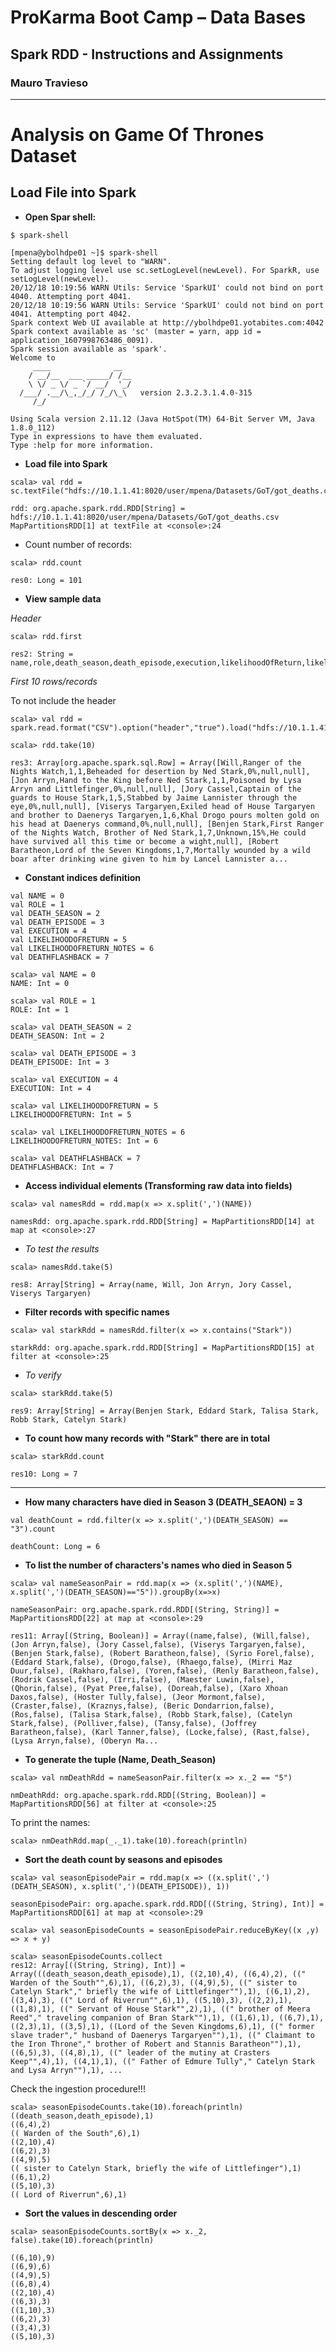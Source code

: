 # ProKarma Boot Camp – Data Bases

## Spark RDD - Instructions and Assignments

### Mauro Travieso 

---

# Analysis on Game Of Thrones Dataset

## Load File into Spark

* **Open Spar shell:**
```
$ spark-shell
```
```
[mpena@ybolhdpe01 ~]$ spark-shell
Setting default log level to "WARN".
To adjust logging level use sc.setLogLevel(newLevel). For SparkR, use setLogLevel(newLevel).
20/12/18 10:19:56 WARN Utils: Service 'SparkUI' could not bind on port 4040. Attempting port 4041.
20/12/18 10:19:56 WARN Utils: Service 'SparkUI' could not bind on port 4041. Attempting port 4042.
Spark context Web UI available at http://ybolhdpe01.yotabites.com:4042
Spark context available as 'sc' (master = yarn, app id = application_1607998763486_0091).
Spark session available as 'spark'.
Welcome to
     ____              __
    / __/__  ___ _____/ /__
    \ \/ _ \/ _ `/ __/  '_/
  /___/ .__/\_,_/_/ /_/\_\   version 2.3.2.3.1.4.0-315
     /_/

Using Scala version 2.11.12 (Java HotSpot(TM) 64-Bit Server VM, Java 1.8.0_112)
Type in expressions to have them evaluated.
Type :help for more information.
```

* **Load file into Spark**
```
scala> val rdd = sc.textFile("hdfs://10.1.1.41:8020/user/mpena/Datasets/GoT/got_deaths.csv")
```
```
rdd: org.apache.spark.rdd.RDD[String] = hdfs://10.1.1.41:8020/user/mpena/Datasets/GoT/got_deaths.csv MapPartitionsRDD[1] at textFile at <console>:24
```

* Count number of records:
```
scala> rdd.count
```
```
res0: Long = 101
```

* **View sample data**

*Header*
```
scala> rdd.first
```
```
res2: String = name,role,death_season,death_episode,execution,likelihoodOfReturn,likelihoodOfReturn_notes,deathFlashback
```

*First 10 rows/records*

To not include the header
```
scala> val rdd = spark.read.format("CSV").option("header","true").load("hdfs://10.1.1.41:8020/user/mpena/Datasets/GoT/got_deaths.csv")
```
```
scala> rdd.take(10)
```
```
res3: Array[org.apache.spark.sql.Row] = Array([Will,Ranger of the Nights Watch,1,1,Beheaded for desertion by Ned Stark,0%,null,null], [Jon Arryn,Hand to the King before Ned Stark,1,1,Poisoned by Lysa Arryn and Littlefinger,0%,null,null], [Jory Cassel,Captain of the guards to House Stark,1,5,Stabbed by Jaime Lannister through the eye,0%,null,null], [Viserys Targaryen,Exiled head of House Targaryen and brother to Daenerys Targaryen,1,6,Khal Drogo pours molten gold on his head at Daenerys command,0%,null,null], [Benjen Stark,First Ranger of the Nights Watch, Brother of Ned Stark,1,7,Unknown,15%,He could have survived all this time or become a wight,null], [Robert Baratheon,Lord of the Seven Kingdoms,1,7,Mortally wounded by a wild boar after drinking wine given to him by Lancel Lannister a...
```

* **Constant indices definition**
```
val NAME = 0
val ROLE = 1
val DEATH_SEASON = 2
val DEATH_EPISODE = 3
val EXECUTION = 4
val LIKELIHOODOFRETURN = 5
val LIKELIHOODOFRETURN_NOTES = 6
val DEATHFLASHBACK = 7
```
```
scala> val NAME = 0
NAME: Int = 0

scala> val ROLE = 1
ROLE: Int = 1

scala> val DEATH_SEASON = 2
DEATH_SEASON: Int = 2

scala> val DEATH_EPISODE = 3
DEATH_EPISODE: Int = 3

scala> val EXECUTION = 4
EXECUTION: Int = 4

scala> val LIKELIHOODOFRETURN = 5
LIKELIHOODOFRETURN: Int = 5

scala> val LIKELIHOODOFRETURN_NOTES = 6
LIKELIHOODOFRETURN_NOTES: Int = 6

scala> val DEATHFLASHBACK = 7
DEATHFLASHBACK: Int = 7
```

* **Access individual elements (Transforming raw data into fields)**
```
scala> val namesRdd = rdd.map(x => x.split(',')(NAME))
```
```
namesRdd: org.apache.spark.rdd.RDD[String] = MapPartitionsRDD[14] at map at <console>:27
```


* *To test the results*
```
scala> namesRdd.take(5)
```
```
res8: Array[String] = Array(name, Will, Jon Arryn, Jory Cassel, Viserys Targaryen)
```

* **Filter records with specific names**
```
scala> val starkRdd = namesRdd.filter(x => x.contains("Stark"))
```
```
starkRdd: org.apache.spark.rdd.RDD[String] = MapPartitionsRDD[15] at filter at <console>:25
```

* *To verify*
```
scala> starkRdd.take(5)
```
```
res9: Array[String] = Array(Benjen Stark, Eddard Stark, Talisa Stark, Robb Stark, Catelyn Stark)
```

* **To count how many records with "Stark" there are in total**
```
scala> starkRdd.count
```
```
res10: Long = 7
```

---

* **How many characters have died in Season 3 (DEATH_SEAON) = 3**
```
val deathCount = rdd.filter(x => x.split(',')(DEATH_SEASON) == "3").count
```
```
deathCount: Long = 6
```

* **To list the number of characters's names who died in Season 5**
```
scala> val nameSeasonPair = rdd.map(x => (x.split(',')(NAME), x.split(',')(DEATH_SEASON)=="5")).groupBy(x=>x)
```
```
nameSeasonPair: org.apache.spark.rdd.RDD[(String, String)] = MapPartitionsRDD[22] at map at <console>:29
```
```
res11: Array[(String, Boolean)] = Array((name,false), (Will,false), (Jon Arryn,false), (Jory Cassel,false), (Viserys Targaryen,false), (Benjen Stark,false), (Robert Baratheon,false), (Syrio Forel,false), (Eddard Stark,false), (Drogo,false), (Rhaego,false), (Mirri Maz Duur,false), (Rakharo,false), (Yoren,false), (Renly Baratheon,false), (Rodrik Cassel,false), (Irri,false), (Maester Luwin,false), (Qhorin,false), (Pyat Pree,false), (Doreah,false), (Xaro Xhoan Daxos,false), (Hoster Tully,false), (Jeor Mormont,false), (Craster,false), (Kraznys,false), (Beric Dondarrion,false), (Ros,false), (Talisa Stark,false), (Robb Stark,false), (Catelyn Stark,false), (Polliver,false), (Tansy,false), (Joffrey Baratheon,false), (Karl Tanner,false), (Locke,false), (Rast,false), (Lysa Arryn,false), (Oberyn Ma...
```

* **To generate the tuple (Name, Death_Season)**

```
scala> val nmDeathRdd = nameSeasonPair.filter(x => x._2 == "5")
```
```
nmDeathRdd: org.apache.spark.rdd.RDD[(String, Boolean)] = MapPartitionsRDD[56] at filter at <console>:25
```

To print the names:
```
scala> nmDeathRdd.map(_._1).take(10).foreach(println)
```

* **Sort the death count by seasons and episodes**

```
scala> val seasonEpisodePair = rdd.map(x => ((x.split(',')(DEATH_SEASON), x.split(',')(DEATH_EPISODE)), 1))
```
```
seasonEpisodePair: org.apache.spark.rdd.RDD[((String, String), Int)] = MapPartitionsRDD[61] at map at <console>:29
```

```
scala> val seasonEpisodeCounts = seasonEpisodePair.reduceByKey((x ,y) => x + y)
```
```
scala> seasonEpisodeCounts.collect
res12: Array[((String, String), Int)] = Array(((death_season,death_episode),1), ((2,10),4), ((6,4),2), ((" Warden of the South"",6),1), ((6,2),3), ((4,9),5), ((" sister to Catelyn Stark"," briefly the wife of Littlefinger""),1), ((6,1),2), ((3,4),3), ((" Lord of Riverrun"",6),1), ((5,10),3), ((2,2),1), ((1,8),1), ((" Servant of House Stark"",2),1), ((" brother of Meera Reed"," traveling companion of Bran Stark""),1), ((1,6),1), ((6,7),1), ((2,3),1), ((3,5),1), ((Lord of the Seven Kingdoms,6),1), ((" former slave trader"," husband of Daenerys Targaryen""),1), ((" Claimant to the Iron Throne"," brother of Robert and Stannis Baratheon""),1), ((6,5),3), ((4,8),1), ((" leader of the mutiny at Crasters Keep"",4),1), ((4,1),1), ((" Father of Edmure Tully"," Catelyn Stark and Lysa Arryn""),1), ...
```
Check the ingestion procedure!!!
```
scala> seasonEpisodeCounts.take(10).foreach(println)
((death_season,death_episode),1)
((6,4),2)
(( Warden of the South",6),1)
((2,10),4)
((6,2),3)
((4,9),5)
(( sister to Catelyn Stark, briefly the wife of Littlefinger"),1)
((6,1),2)
((5,10),3)
(( Lord of Riverrun",6),1)
```

* **Sort the values in descending order**
```
scala> seasonEpisodeCounts.sortBy(x => x._2, false).take(10).foreach(println)
```
```
((6,10),9)
((6,9),6)
((4,9),5)
((6,8),4)
((2,10),4)
((6,3),3)
((1,10),3)
((6,2),3)
((3,4),3)
((5,10),3)
```












